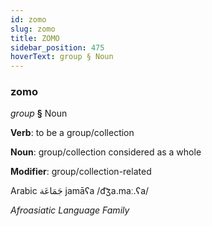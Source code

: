 ```yaml
---
id: zomo
slug: zomo
title: ZOMO
sidebar_position: 475
hoverText: group § Noun
---
```


### zomo

*group* **§** Noun

**Verb**: to be a group/collection

**Noun**: group/collection considered as a whole

**Modifier**: group/collection-related

Arabic جَمَاعَة⁩ jamāʕa /d͡ʒa.maː.ʕa/

*Afroasiatic Language Family*